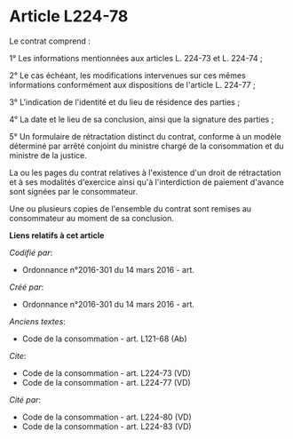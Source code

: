 # Article L224-78

Le contrat comprend : 

1° Les informations mentionnées aux articles L. 224-73 et L. 224-74 ; 

2° Le cas échéant, les modifications intervenues sur ces mêmes informations conformément aux dispositions de l'article L.
224-77 ; 

3° L'indication de l'identité et du lieu de résidence des parties ; 

4° La date et le lieu de sa conclusion, ainsi que la signature des parties ; 

5° Un formulaire de rétractation distinct du contrat, conforme à un modèle déterminé par arrêté conjoint du ministre chargé
de la consommation et du ministre de la justice. 

La ou les pages du contrat relatives à l'existence d'un droit de rétractation et à ses modalités d'exercice ainsi qu'à
l'interdiction de paiement d'avance sont signées par le consommateur. 

Une ou plusieurs copies de l'ensemble du contrat sont remises au consommateur au moment de sa conclusion.

**Liens relatifs à cet article**

_Codifié par_:

  - Ordonnance n°2016-301 du 14 mars 2016 - art.

_Créé par_:

  - Ordonnance n°2016-301 du 14 mars 2016 - art.

_Anciens textes_:

  - Code de la consommation - art. L121-68 (Ab)

_Cite_:

  - Code de la consommation - art. L224-73 (VD)
  - Code de la consommation - art. L224-77 (VD)

_Cité par_:

  - Code de la consommation - art. L224-80 (VD)
  - Code de la consommation - art. L224-83 (VD)
